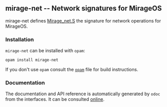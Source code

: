 ## mirage-net -- Network signatures for MirageOS

mirage-net defines [Mirage_net.S][1] the signature for
network operations for MirageOS.

[1]: https://mirage.github.io/mirage-net/mirage-net/Mirage_net/module-type-S/

### Installation

`mirage-net` can be installed with `opam`:

    opam install mirage-net

If you don't use `opam` consult the [`opam`](opam) file for build
instructions.

### Documentation

The documentation and API reference is automatically generated by
`odoc` from the interfaces. It can be consulted [online][2].

[2]: https://mirage.github.io/mirage-net/mirage-net/Mirage_net.html

